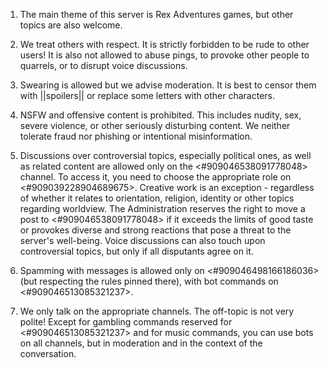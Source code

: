 1. The main theme of this server is Rex Adventures games, but other topics are also welcome.

2. We treat others with respect. It is strictly forbidden to be rude to other users! It is also not allowed to abuse pings, to provoke other people to quarrels, or to disrupt voice discussions.

3. Swearing is allowed but we advise moderation. It is best to censor them with ||spoilers|| or replace some letters with other characters.

4. NSFW and offensive content is prohibited. This includes nudity, sex, severe violence, or other seriously disturbing content. We neither tolerate fraud nor phishing or intentional misinformation.

5. Discussions over controversial topics, especially political ones, as well as related content are allowed only on the⁠ <#909046538091778048> channel. To access it, you need to choose the appropriate role on <#909039228904689675>. 
Creative work is an exception - regardless of whether it relates to orientation, religion, identity or other topics regarding worldview. The Administration reserves the right to move a post to <#909046538091778048> if it exceeds the limits of good taste or provokes diverse and strong reactions that pose a threat to the server's well-being. 
Voice discussions can also touch upon controversial topics, but only if all disputants agree on it.

6. Spamming with messages is allowed only on <#909046498166186036> (but respecting the rules pinned there), with bot commands on <#909046513085321237>.

7. We only talk on the appropriate channels. The off-topic is not very polite! Except for gambling commands reserved for <#909046513085321237> and for music commands, you can use bots on all channels, but in moderation and in the context of the conversation.
